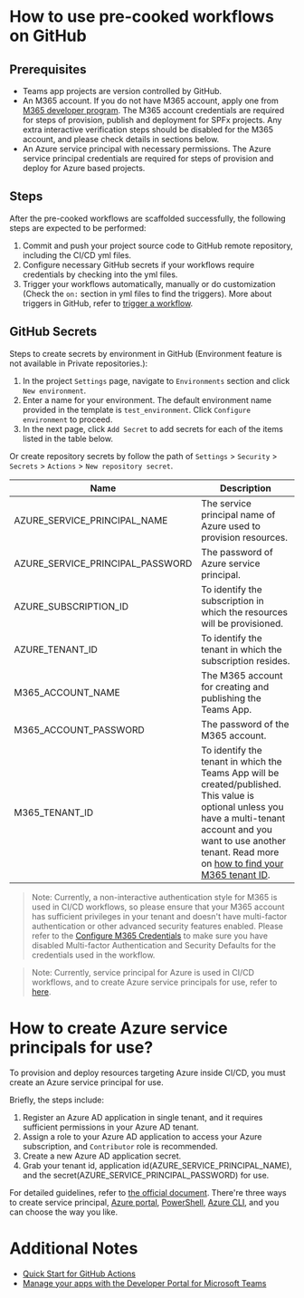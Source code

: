 # How to use pre-cooked workflows on GitHub

## Prerequisites
- Teams app projects are version controlled by GitHub.
- An M365 account. If you do not have M365 account, apply one from [M365 developer program](https://developer.microsoft.com/en-us/microsoft-365/dev-program). The M365 account credentials are required for steps of provision, publish and deployment for SPFx projects. Any extra interactive verification steps should be disabled for the M365 account, and please check details in sections below.
- An Azure service principal with necessary permissions. The Azure service principal credentials are required for steps of provision and deploy for Azure based projects.

## Steps
After the pre-cooked workflows are scaffolded successfully, the following steps are expected to be performed:
1. Commit and push your project source code to GitHub remote repository, including the CI/CD yml files.
1. Configure necessary GitHub secrets if your workflows require credentials by checking into the yml files.
1. Trigger your workflows automatically, manually or do customization (Check the `on:` section in yml files to find the triggers). More about triggers in GitHub, refer to [trigger a workflow](https://docs.github.com/en/actions/using-workflows/triggering-a-workflow).

## GitHub Secrets 
Steps to create secrets by environment in GitHub (Environment feature is not available in Private repositories.):
1. In the project `Settings` page, navigate to `Environments` section and click `New environment`.
1. Enter a name for your environment. The default environment name provided in the template is `test_environment`. Click `Configure environment` to proceed.
1. In the next page, click `Add Secret` to add secrets for each of the items listed in the table below.

Or create repository secrets by follow the path of `Settings` > `Security` > `Secrets` > `Actions` > `New repository secret`.

|Name|Description|
|---|---|
|AZURE_SERVICE_PRINCIPAL_NAME|The service principal name of Azure used to provision resources.|
|AZURE_SERVICE_PRINCIPAL_PASSWORD|The password of Azure service principal.|
|AZURE_SUBSCRIPTION_ID|To identify the subscription in which the resources will be provisioned.|
|AZURE_TENANT_ID|To identify the tenant in which the subscription resides.|
|M365_ACCOUNT_NAME|The M365 account for creating and publishing the Teams App.|
|M365_ACCOUNT_PASSWORD|The password of the M365 account.|
|M365_TENANT_ID|To identify the tenant in which the Teams App will be created/published. This value is optional unless you have a multi-tenant account and you want to use another tenant. Read more on [how to find your M365 tenant ID](https://docs.microsoft.com/en-us/azure/active-directory/fundamentals/active-directory-how-to-find-tenant).|
> Note: Currently, a non-interactive authentication style for M365 is used in CI/CD workflows, so please ensure that your M365 account has sufficient privileges in your tenant and doesn't have multi-factor authentication or other advanced security features enabled. Please refer to the [Configure M365 Credentials](https://github.com/OfficeDev/teamsfx-cli-action/blob/main/README.md#configure-m365azure-credentials-as-github-secret) to make sure you have disabled Multi-factor Authentication and Security Defaults for the credentials used in the workflow.

> Note: Currently, service principal for Azure is used in CI/CD workflows, and to create Azure service principals for use, refer to [here](#how-to-create-azure-service-principals-for-use).

# How to create Azure service principals for use?
To provision and deploy resources targeting Azure inside CI/CD, you must create an Azure service principal for use.

Briefly, the steps include:
1. Register an Azure AD application in single tenant, and it requires sufficient permissions in your Azure AD tenant.
1. Assign a role to your Azure AD application to access your Azure subscription, and `Contributor` role is recommended. 
1. Create a new Azure AD application secret.
1. Grab your tenant id, application id(AZURE_SERVICE_PRINCIPAL_NAME), and the secret(AZURE_SERVICE_PRINCIPAL_PASSWORD) for use.

For detailed guidelines, refer to [the official document](https://docs.microsoft.com/en-us/azure/active-directory/develop/howto-create-service-principal-portal). There're three ways to create service principal, [Azure portal](https://docs.microsoft.com/en-us/azure/active-directory/develop/howto-create-service-principal-portal), [PowerShell](https://docs.microsoft.com/en-us/azure/active-directory/develop/howto-authenticate-service-principal-powershell), [Azure CLI](https://docs.microsoft.com/en-us/cli/azure/create-an-azure-service-principal-azure-cli), and you can choose the way you like.

# Additional Notes
* [Quick Start for GitHub Actions](https://docs.github.com/en/actions/quickstart#creating-your-first-workflow)
* [Manage your apps with the Developer Portal for Microsoft Teams](https://docs.microsoft.com/en-us/microsoftteams/platform/concepts/build-and-test/teams-developer-portal)